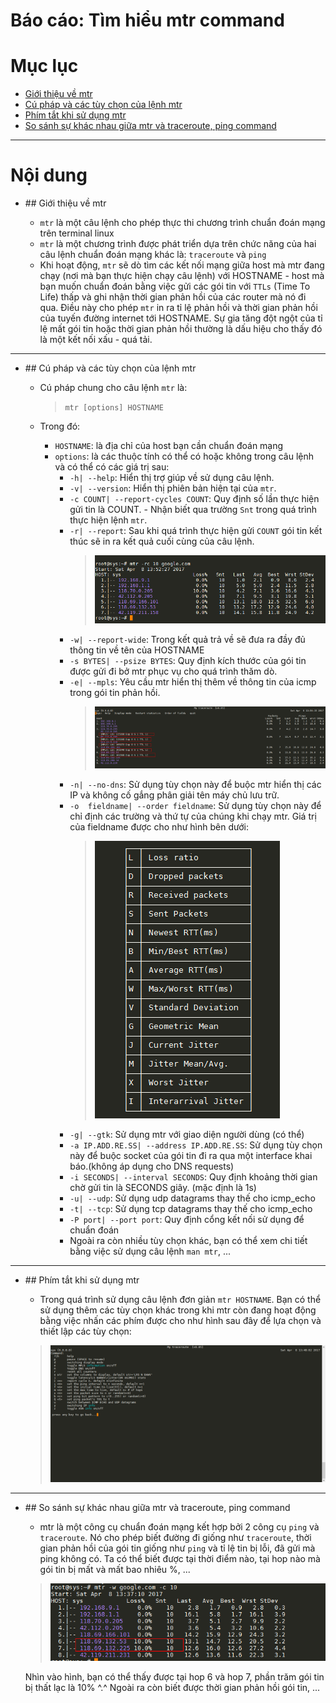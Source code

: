 # Báo cáo: Tìm hiểu mtr command

# Mục lục

- [Giới thiệu về mtr](#about)
- [Cú pháp và các tùy chọn của lệnh mtr](#syntax)
- [Phím tắt khi sử dụng mtr](#shortkey)
- [So sánh sự khác nhau giữa mtr và traceroute, ping command](#diff)

___

# Nội dung

- <a name="about"> ## Giới thiệu về mtr</a>
	
	+ `mtr` là một câu lệnh cho phép thực thi chương trình chuẩn đoán mạng trên terminal linux
	+ `mtr` là một chương trình được phát triển dựa trên chức năng của hai câu lệnh chuẩn đoán mạng khác là: `traceroute` và `ping`
	+ Khi hoạt động, `mtr` sẽ dò tìm các kết nối mạng giữa host mà mtr đang chạy (nơi mà bạn thực hiện chạy câu lệnh) với HOSTNAME - host mà bạn muốn chuẩn đoán bằng việc gửi các gói tin với `TTLs` (Time To Life) thấp và ghi nhận thời gian phản hồi của các router mà nó đi qua. Điều này cho phép `mtr` in ra tỉ lệ phản hồi và thời gian phản hồi của tuyến đường internet tới HOSTNAME. Sự gia tăng đột ngột của tỉ lệ mất gói tin hoặc thời gian phản hồi thường là dấu hiệu cho thấy đó là một kết nối xấu - quá tải.

___

- <a name="syntax"> ## Cú pháp và các tùy chọn của lệnh mtr</a>

	+ Cú pháp chung cho câu lệnh `mtr` là:
		> `mtr [options] HOSTNAME`

	+ Trong đó:
		* `HOSTNAME`: là địa chỉ của host bạn cần chuẩn đoán mạng
		* `options`: là các thuộc tính có thể có hoặc không trong câu lệnh và có thể có các giá trị sau:
			- `-h| --help`: Hiển thị trợ giúp về sử dụng câu lệnh.
			- `-v| --version`: Hiển thị phiên bản hiện tại của `mtr`.
			- `-c COUNT| --report-cycles COUNT`: Quy định số lần thực hiện gửi tin là COUNT. - Nhận biết qua trường `Snt` trong quá trình thực hiện lệnh `mtr`.
			- `-r| --report`: Sau khi quá trình thực hiện gửi `COUNT` gói tin kết thúc sẽ in ra kết quả cuối cùng của câu lệnh.
				> ![images](../../images/TVBO/mtr/mtr_rc.png)
			- `-w| --report-wide`: Trong kết quả trả về sẽ đưa ra đầy đủ thông tin về tên của HOSTNAME
			- `-s BYTES| --psize BYTES`: Quy định kích thước của gói tin được gửi đi bở mtr phục vụ cho quá trình thăm dò.
			- `-e| --mpls`: Yêu cầu mtr hiển thị thêm về thông tin của icmp trong gói tin phản hồi.
				> ![images](../../images/TVBO/mtr/mtr_e.png)
			- `-n| --no-dns`: Sử dụng tùy chọn này để buộc mtr hiển thị các IP và không cố gắng phân giải tên máy chủ lưu trữ.
			- `-o  fieldname| --order fieldname`: Sử dụng tùy chọn này để chỉ định các trường và thứ tự của chúng khi chạy mtr. Giá trị của fieldname được cho như hình bên dưới:
				> ![images](../../images/TVBO/mtr/mtr_orders_fields.png)
			- `-g| --gtk`: Sử dụng mtr với giao diện người dùng (có thể)
			- `-a IP.ADD.RE.SS| --address IP.ADD.RE.SS`: Sử dụng tùy chọn này để buộc socket của gói tin đi ra qua một interface khai báo.(không áp dụng cho DNS requests)
			- `-i SECONDS| --interval SECONDS`: Quy định khoảng thời gian chờ gửi tin là SECONDS giây. (mặc định là 1s)
			- `-u| --udp`: Sử dụng udp datagrams thay thế cho icmp_echo
			- `-t| --tcp`: Sử dụng tcp datagrams thay thế cho icmp_echo
			- `-P port| --port port`: Quy định cổng kết nối sử dụng để chuẩn đoán
			- Ngoài ra còn nhiều tùy chọn khác, bạn có thể xem chi tiết bằng việc sử dụng câu lệnh `man mtr`, ...

___

- <a name="shortkey"> ## Phím tắt khi sử dụng mtr</a>

	+ Trong quá trình sử dụng câu lệnh đơn giản `mtr HOSTNAME`. Bạn có thể sử dụng thêm các tùy chọn khác trong khi mtr còn đang hoạt động bằng việc nhấn các phím được cho như hình sau đây để lựa chọn và thiết lập các tùy chọn:
	> ![images](../../images/TVBO/mtr/mtr_shortkey.png)


___

- <a name="diff">## So sánh sự khác nhau giữa mtr và traceroute, ping command</a>

	- mtr là một công cụ chuẩn đoán mạng kết hợp bởi 2 công cụ `ping` và `traceroute`. Nó cho phép biết đường đi giống như `traceroute`, thời gian phản hồi của gói tin giống như `ping` và tỉ lệ tin bị lỗi, đã gửi mà ping không có. Ta có thể biết được tại thời điểm nào, tại hop nào mà gói tin bị mất và mất bao nhiêu %, ...
	> ![images](../../images/TVBO/mtr/mtr_loss.png)
	
	Nhìn vào hình, bạn có thể thấy được tại hop 6 và hop 7, phần trăm gói tin bị thất lạc là 10% ^.^ Ngoài ra còn biết được thời gian phản hồi gói tin, ...
